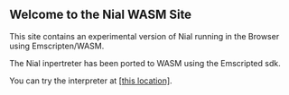 ## Welcome to the Nial WASM Site

This site contains an experimental version of Nial running in the Browser using Emscripten/WASM.

The Nial inpertreter has been ported to WASM using the Emscripted sdk.

You can try the interpreter at [[this location]](current/index.html).




